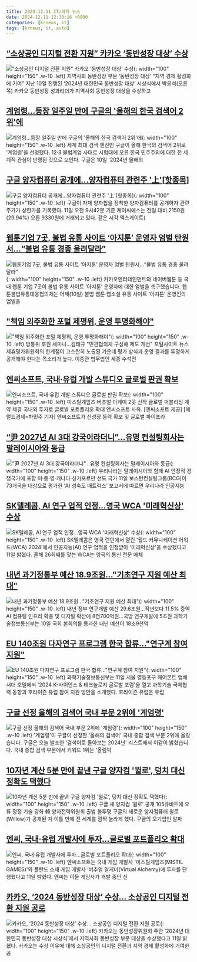 ```yaml
---
title: 2024.12.11 IT/과학 뉴스
date: 2024-12-11 12:30:16 +0900
categories: [krnews, it]
tags: [krnews, it, auto]
---
```

## [“소상공인 디지털 전환 지원” 카카오 ‘동반성장 대상’ 수상](https://n.news.naver.com/mnews/article/016/0002400454)

![“소상공인 디지털 전환 지원” 카카오 ‘동반성장 대상’ 수상](https://mimgnews.pstatic.net/image/origin/016/2024/12/11/2400454.jpg?type=nf220_150){: width="100" height="150" .w-10 .left}
지역사회 동반성장 부문 ‘동반성장 대상’ “지역 경제 활성화에 기여” 지난 10일 진행된 ‘2024년 대한민국 동반성장 대상’ 시상식에서 박윤석(오른쪽) 카카오 동반성장 성과리더가 지역사회 동반성장 대상을 수상하고

## [계엄령...등장 일주일 만에 구글의 '올해의 한국 검색어 2위'에](https://n.news.naver.com/mnews/article/469/0000838161)

![계엄령...등장 일주일 만에 구글의 '올해의 한국 검색어 2위'에](https://mimgnews.pstatic.net/image/origin/469/2024/12/11/838161.jpg?type=nf220_150){: width="100" height="150" .w-10 .left}
세계 최대 검색 엔진인 구글이 올해 한국의 검색어 2위로 '계엄령'을 선정했다. 12·3 불법계엄 사태로 시험대에 오른 한국 민주주의에 대한 전 세계적 관심이 반영된 것으로 보인다. 구글은 10일 '2024년 올해의

## [구글 양자컴퓨터 공개에…양자컴퓨터 관련주 '上'[핫종목]](https://n.news.naver.com/mnews/article/421/0007960180)

![구글 양자컴퓨터 공개에…양자컴퓨터 관련주 '上'[핫종목]](https://mimgnews.pstatic.net/image/origin/421/2024/12/11/7960180.jpg?type=nf220_150){: width="100" height="150" .w-10 .left}
구글이 자체 양자칩을 장착한 양자컴퓨터를 공개하자 관련 주가가 상한가를 기록했다. 11일 오전 9시42분 기준 케이씨에스는 전일 대비 2150원(29.94%) 오른 9330원에 거래되고 있다. 같은 시각 엑스게이트(

## [웹툰기업 7곳, 불법 유통 사이트 ‘아지툰’ 운영자 엄벌 탄원서…“불법 유통 경종 울려달라”](https://n.news.naver.com/mnews/article/056/0011854990)

![웹툰기업 7곳, 불법 유통 사이트 ‘아지툰’ 운영자 엄벌 탄원서…“불법 유통 경종 울려달라”](https://mimgnews.pstatic.net/image/origin/056/2024/12/11/11854990.jpg?type=nf220_150){: width="100" height="150" .w-10 .left}
카카오엔터테인먼트와 네이버웹툰 등 국내 웹툰 기업 7곳이 불법 유통 사이트 ‘아지툰’ 운영자에 대한 엄벌을 촉구했습니다. 웹툰불법유통대응협의체는 어제(10일) 불법 웹툰·웹소설 유통 사이트 ‘아지툰’ 운영진의 엄벌을

## ["책임 외주화한 포털 제평위, 운영 투명화해야"](https://n.news.naver.com/mnews/article/001/0015098721)

!["책임 외주화한 포털 제평위, 운영 투명화해야"](https://mimgnews.pstatic.net/image/origin/001/2024/12/11/15098721.jpg?type=nf220_150){: width="100" height="150" .w-10 .left}
방통위 후원 세미나…김태규 "민관협의체 구성해 제도 개선" 포털사이트 뉴스제휴평가위원회의 한계점이 고스란히 노출된 가운데 평가 방식과 운영 결과를 투명하게 공개해야 한다는 목소리가 높다. 이종관 법무법인 세종 수석전

## [엔씨소프트, 국내·유럽 개발 스튜디오 글로벌 판권 확보](https://n.news.naver.com/mnews/article/016/0002400444)

![엔씨소프트, 국내·유럽 개발 스튜디오 글로벌 판권 확보](https://mimgnews.pstatic.net/image/origin/016/2024/12/11/2400444.jpg?type=nf220_150){: width="100" height="150" .w-10 .left}
미스틸게임즈·버추얼 아케미 2곳 신작 글로벌 퍼블리싱 계약 체결 국내외 투자로 글로벌 포트폴리오 확대 엔씨소프트 사옥. [엔씨소프트 제공] [헤럴드경제=차민주 기자] 엔씨소프트가 신성장 동력 확보 및 글로벌 파이프라

## [“尹 2027년 AI 3대 강국이라더니”...유명 컨설팅회사는 말레이시아와 동급](https://n.news.naver.com/mnews/article/009/0005411762)

![“尹 2027년 AI 3대 강국이라더니”...유명 컨설팅회사는 말레이시아와 동급](https://mimgnews.pstatic.net/image/origin/009/2024/12/11/5411762.jpg?type=nf220_150){: width="100" height="150" .w-10 .left}
우리나라는 말레이시아와 함께 AI 안정적 경쟁국가에 포함 미·중·영·캐나다·싱가포르만 선도 국가 11일 보스턴컨설팅그룹(BCG)이 73개국을 대상으로 평가한 ‘AI 성숙도 매트릭스’ 보고서에 따르면 우리나라 인공지능

## [SK텔레콤, AI 연구 업적 인정…영국 WCA '미래혁신상' 수상](https://n.news.naver.com/mnews/article/277/0005515324)

![SK텔레콤, AI 연구 업적 인정…영국 WCA '미래혁신상' 수상](https://mimgnews.pstatic.net/image/origin/277/2024/12/11/5515324.jpg?type=nf220_150){: width="100" height="150" .w-10 .left}
SK텔레콤은 영국 런던에서 열린 '월드 커뮤니케이션 어워드(WCA) 2024'에서 인공지능(AI) 연구 업적을 인정받아 '미래혁신상'을 수상했다고 11일 밝혔다. 올해 26회째를 맞는 WCA는 영국의 통신 전문 매체

## [내년 과기정통부 예산 18.9조원…"기초연구 지원 예산 최대"](https://n.news.naver.com/mnews/article/001/0015097718)

![내년 과기정통부 예산 18.9조원…"기초연구 지원 예산 최대"](https://mimgnews.pstatic.net/image/origin/001/2024/12/10/15097718.jpg?type=nf220_150){: width="100" height="150" .w-10 .left}
내년 정부 연구개발 예산 29.6조원…작년보다 11.5% 증액 AI 컴퓨팅 인프라 확충 및 디지털 확산에 8천700억원…국방 연구개발에 5조원 과학기술정보통신부는 10일 국회 본회의를 통과한 내년 예산이 18조9천억

## [EU 140조원 다자연구 프로그램 한국 합류…"연구계 참여 지원"](https://n.news.naver.com/mnews/article/421/0007959935)

![EU 140조원 다자연구 프로그램 한국 합류…"연구계 참여 지원"](https://mimgnews.pstatic.net/image/origin/421/2024/12/11/7959935.jpg?type=nf220_150){: width="100" height="150" .w-10 .left}
과학기술정보통신부는 11일 서울 영등포구 페어몬트 앰배서더 호텔에서 '2024 K-사이언스 & 테크놀로지 글로벌 포럼'을 열고 과학기술 국제협력 동향과 호라이즌 유럽 참여 지원 방안을 소개했다. 호라이즌 유럽은 유럽

## [구글 선정 올해의 검색어 국내 부문 2위에 '계엄령'](https://n.news.naver.com/mnews/article/214/0001392860)

![구글 선정 올해의 검색어 국내 부문 2위에 '계엄령'](https://mimgnews.pstatic.net/image/origin/214/2024/12/11/1392860.jpg?type=nf220_150){: width="100" height="150" .w-10 .left}
'계엄령'이 구글이 선정한 '올해의 검색어' 국내 종합 검색 부문 2위에 올랐습니다. 구글은 오늘 발표한 '검색어로 돌아보는 2024년' 리스트에서 이같이 밝혔습니다. 국내 종합 검색 부문에서 키워드 1위는 '올림픽

## [10자년 계산 5분 만에 끝낸 구글 양자컴 '윌로', 덩치 대신 정확도 택했다](https://n.news.naver.com/mnews/article/366/0001039054)

![10자년 계산 5분 만에 끝낸 구글 양자컴 '윌로', 덩치 대신 정확도 택했다](https://mimgnews.pstatic.net/image/origin/366/2024/12/11/1039054.jpg?type=nf220_150){: width="100" height="150" .w-10 .left}
구글 새 양자컴 ‘윌로’ 공개 105큐비트에 오류 정정 기술 강화 韓 양자전략위원회 출범 불투명 구글의 새로운 양자컴퓨터 윌로(Willow)가 공개된 지 이틀 만에 전 세계를 깜짝 놀라게 했다. 구글의 모기업인 알파

## [엔씨, 국내·유럽 개발사에 투자…글로벌 포트폴리오 확대](https://n.news.naver.com/mnews/article/277/0005515219)

![엔씨, 국내·유럽 개발사에 투자…글로벌 포트폴리오 확대](https://mimgnews.pstatic.net/image/origin/277/2024/12/11/5515219.jpg?type=nf220_150){: width="100" height="150" .w-10 .left}
엔씨소프트는 국내 게임 개발사 '미스틸게임즈(MISTIL GAMES)'와 폴란드 소재 게임 개발사 ‘버추얼 알케미(Virtual Alchemy)에 투자를 단행했다고 11일 밝혔다. 엔씨는 이들 게임사가 개발 중인 신

## [카카오, ‘2024 동반성장 대상’ 수상… 소상공인 디지털 전환 지원 공로](https://n.news.naver.com/mnews/article/366/0001039037)

![카카오, ‘2024 동반성장 대상’ 수상… 소상공인 디지털 전환 지원 공로](https://mimgnews.pstatic.net/image/origin/366/2024/12/11/1039037.jpg?type=nf220_150){: width="100" height="150" .w-10 .left}
카카오는 동반성장위원회 주관 ‘2024년 대한민국 동반성장 대상 시상식’에서 지역사회 동반성장 부문 대상을 수상했다고 11일 밝혔다. 카카오는 수상 이유에 대해 소상공인의 디지털 전환과 지역 경제 활성화에 기여한 공

